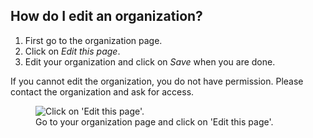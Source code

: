 ## How do I edit an organization?

1. First go to the organization page.
1. Click on *Edit this page*.
1. Edit your organization and click on *Save* when you are done.

If you cannot edit the organization, you do not have permission. Please contact
the organization and ask for access.

<figure>
  <img src="help-organization-edit.png" alt="Click on 'Edit this page'."/>
  <figcaption>Go to your organization page and click on 'Edit this page'.
  </figcaption>
</figure>
